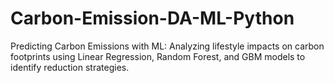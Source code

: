 # Carbon-Emission-DA-ML-Python
Predicting Carbon Emissions with ML: Analyzing lifestyle impacts on carbon footprints using Linear Regression, Random Forest, and GBM models to identify reduction strategies.
